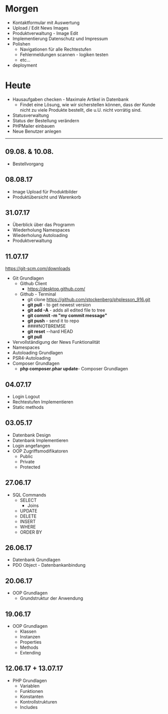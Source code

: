 # Morgen
- Kontaktformular mit Auswertung
- Upload / Edit News Images
- Produktverwaltung - Image Edit
- Implementierung Datenschutz und Impressum
- Polishen
    - Navigationen für alle Rechtestufen
    - Fehlermeldungen scannen - logiken testen
    - etc... 
- deployment

# Heute
- Hausaufgaben checken - Maximale Artikel in Datenbank
    - Findet eine Lösung, wie wir sicherstellen können, dass der Kunde nicht zu viele Produkte bestellt, die u.U. nicht vorrätig sind.
- Statusverwaltung
- Status der Bestellung verändern
- PHPMailer einbauen
- Neue Benutzer anlegen

------------------------

## 09.08. & 10.08.
- Bestellvorgang

## 08.08.17
- Image Upload für Produktbilder
- Produktübersicht und Warenkorb


## 31.07.17
- Überblick über das Programm
- Wiederholung Namespaces
- Wiederholung Autoloading
- Produktverwaltung

## 11.07.17
https://git-scm.com/downloads
- Git Grundlagen
    - Github Client
        - https://desktop.github.com/
    - Github - Terminal
        - git clone https://github.com/stockenberg/phplesson_916.git
        - **git pull** - to get newest version
        - **git add -A** - adds all edited file to tree
        - **git commit -m "my commit message"**
        - **git push** - send it to repo
        - ####NOTBREMSE
        - **git reset** --hard HEAD
        - **git pull**
- Vervollständigung der News Funktionalität
- Namespaces
- Autoloading Grundlagen
- PSR4-Autoloading
- Composer Grundlagen
    - **php composer.phar update**- Composer Grundlagen

## 04.07.17
- Login Logout
- Rechtestufen Implementieren
- Static methods

## 03.05.17
- Datenbank Design
- Datenbank Implementieren
- Login angefangen
- OOP Zugriffsmodifikatoren
    - Public
    - Private
    - Protected


## 27.06.17
- SQL Commands
    - SELECT
        - Joins
    - UPDATE
    - DELETE
    - INSERT
    - WHERE
    - ORDER BY

## 26.06.17
- Datenbank Grundlagen
- PDO Object - Datenbankanbindung

## 20.06.17
- OOP Grundlagen
    -   Grundstruktur der Anwendung

## 19.06.17
- OOP Grundlagen
    - Klassen
    - Instanzen
    - Properties
    - Methods
    - Extending

## 12.06.17 + 13.07.17
- PHP Grundlagen
    - Variablen
    - Funktionen
    - Konstanten
    - Kontrollstrukturen
    - Includes


